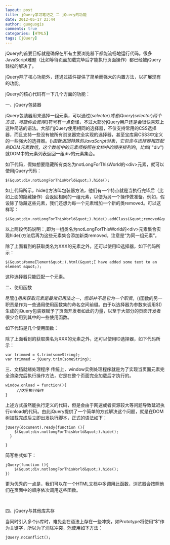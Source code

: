```yaml
---
layout: post
title: jQuery学习笔记之 二 jQuery的功能
date: 2012-05-17 23:44
author: guoguogis
comments: true
categories: [HTML5]
tags: [jQuery]
---
```

jQuery的首要目标就是确保在所有主要浏览器下都能流畅地运行代码。很多JavaScript难题（比如等待页面加载完毕后才能执行页面操作）都已经被jQuery轻松的解决了。

jQuery除了核心功能外，还通过插件提供了简单而强大的内置方法，以扩展现有的功能。

jQuery的核心代码有一下几个方面的功能：

一、jQuery包装器

jQuery包装器用来选择一组元素，可以通过$(selector)或者jQuery(selector)两个方法，可能你会觉得$()符号有一点奇怪，不过大部分jQuery用户还是会很快喜欢上这种简洁的语法。大部门jQuery使用相同的选择器，不仅支持常用的CSS选择器，而且支持一些没有被所有浏览器完全实现的选择器，甚至宝库奥CSS3中定义的一些强大的选择器。$()函数返回特殊的JavaScript对象，它包含与选择器相匹配的DOM元素数组，这个数组中的元素师按照在文档中的顺序排列的。比如$('"div")就DOM中的元素列表返回一组div的元素集合。

如下代码，假如想要隐藏所有类名为notLongForThisWorld的&lt;div&gt;元素，就可以使用jQuery代码：

```
$(&quot;div.notLongForThisWorld&quot;).hide();
```

如上代码所示，hide()方法叫包装器方法，他们有一个特点就是当执行完毕后（比如上面的隐藏操作）会返回相同的一组元素，以便为另一个操作做准备。例如，假设除了隐藏这些元素，我们还想为每一个元素增加一个新的类removed。可以这样写：

```
$(&quot;div.notLongForThisWorld&quot;).hide().addClass(&quot;removed&quot;);
```

以上两段代码说明：,即为一组类名为notLongForThisWorld的&lt;div&gt;元素集合实现hide()方法后再为这些元素集合添加新类removed。注意是“为同一组元素”。

除了上面看到的获取类名为XXX的元素之外，还可以使用ID选择器，如下代码所示：

```
$(&quot;#someElement&quot;).html(&quot;I have added some text to an element &quot;);
```

这种选择器只能匹配一个元素。

二、使用函数

尽管$()用来获取元素是最常见用法之一，但却并不是它为一个职责。$()函数的另一职责是作为一些通用使用函数集的命名空间前缀。由于以选择器为参数来调用$()生成的jQuery包装器赋予了页面开发者如此的力量，以至于大部分的页面开发者很少会用到其中的一些使用函数。

如下代码是几个使用函数：

除了上面看到的获取类名为XXX的元素之外，还可以使用ID选择器，如下代码所示：

```
var trimmed = $.trim(someString);
var trimmed = jQuery.trim(someString);
```

三、文档就绪处理程序
传统上，window实例处理程序就是为了实现当页面元素完全渲染完后执行操作方法，它是在整个页面完全加载后才执行的。
```
window.onload = function(){
     //这里执行操作
}
```

上述方式虽然能执行定义的代码，但是会由于网速或者资源较大等问题导致延迟执行onload的代码。由此jQuery提供了一个简单的方式解决这个问题，就是在DOM树加载完成后立即出发执行脚本，正式的语法如下：

```
jQuery(document).ready{function (){
    $(&quot;div.notlongForThisWorld&quot;).hide();
  }

}
```

简写格式如下：

```
jQuery(function (){
    $(&quot;div.notlongForThisWorld&quot;).hide();
})
```

更为优秀的一点是，我们可以在一个HTML文档中多调用此函数，浏览器会按照他们在页面中的顺序依次调用这些函数。

&nbsp;

四、jQuery与其他库共存

当同时引入多个js库时，难免会在语法上存在一些冲突，如Prototype将使用“$”作为关键字，所以为了消除冲突，尅使用如下方法：

```
jQuery.noConflict();
```
